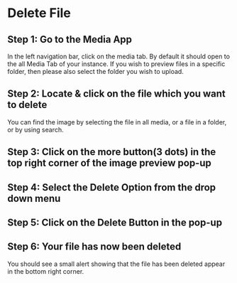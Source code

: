 # Delete File



## Step 1: Go to the Media App

In the left navigation bar, click on the media tab. By default it should open to the all Media Tab of your instance. If you wish to preview files in a specific folder, then please also select the folder you wish to upload.

## Step 2: Locate & click on the file which you want to delete

You can find the image by selecting the file in all media, or a file in a folder, or by using search.&#x20;

## Step 3: Click on the more button(3 dots) in the top right corner of the image preview pop-up

## Step 4: Select the Delete Option from the drop down menu

## Step 5: Click on the Delete Button in the pop-up

## Step 6:  Your file has now been deleted

You should see a small alert showing that the file has been deleted appear in the bottom right corner.&#x20;
